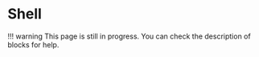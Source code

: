 # Shell

!!! warning
    This page is still in progress. You can check the description of blocks for help.
